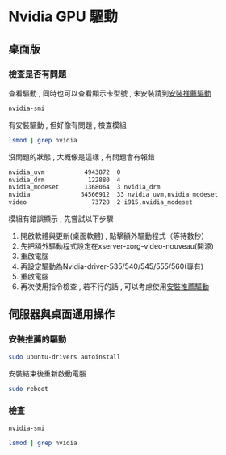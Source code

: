# Nvidia GPU 驅動
## 桌面版
### 檢查是否有問題
查看驅動 , 同時也可以查看顯示卡型號 , 未安裝請到[安裝推薦驅動](#安裝推薦驅動)
```bash
nvidia-smi
```
有安裝驅動 , 但好像有問題 , 檢查模組
```bash
lsmod | grep nvidia
```
沒問題的狀態 , 大概像是這樣 , 有問題會有報錯
```bash
nvidia_uvm           4943872  0
nvidia_drm            122880  4
nvidia_modeset       1368064  3 nvidia_drm
nvidia              54566912  33 nvidia_uvm,nvidia_modeset
video                  73728  2 i915,nvidia_modeset
```
模組有錯誤顯示 , 先嘗試以下步驟
1. 開啟軟體與更新(桌面軟體) , 點擊額外驅動程式（等待數秒）
2. 先把額外驅動程式設定在xserver-xorg-video-nouveau(開源)
3. 重啟電腦
4. 再設定驅動為Nvidia-driver-535/540/545/555/560(專有)
5. 重啟電腦
6. 再次使用指令檢查 , 若不行的話 , 可以考慮使用[安裝推薦驅動](#安裝推薦驅動)
## 伺服器與桌面通用操作
### 安裝推薦的驅動
```bash
sudo ubuntu-drivers autoinstall
```
安裝結束後重新啟動電腦
```bash
sudo reboot
```
### 檢查
```bash
nvidia-smi
```
```bash
lsmod | grep nvidia
```